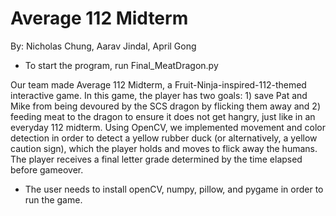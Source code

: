 # Average 112 Midterm

By: Nicholas Chung, Aarav Jindal, April Gong

* To start the program, run Final_MeatDragon.py

Our team made Average 112 Midterm, a Fruit-Ninja-inspired-112-themed interactive game. In this game, the player has two goals: 1) save Pat and Mike from being devoured by the SCS dragon by flicking them away and 2) feeding meat to the dragon to ensure it does not get hangry, just like in an everyday 112 midterm. Using OpenCV, we implemented movement and color detection in order to detect a yellow rubber duck (or alternatively, a yellow caution sign), which the player holds and moves to flick away the humans. The player receives a final letter grade determined by the time elapsed before gameover.

* The user needs to install openCV, numpy, pillow, and pygame in order to run the game.
